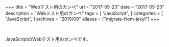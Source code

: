 +++
title = "Webテスト用のカンペ"
url = "2017-05-23"
date = "2017-05-23"
description = "Webテスト用のカンペ"
tags = [
    "JavaScript",
]
categories = [
    "JavaScript",
]
archives = "2019/09"
aliases = ["migrate-from-jekyl"]
+++

<br>

JavaScriptのWebテスト用のカンペです。

<script src="https://gist.github.com/O-Junpei/25efb5ea45f7d6037992e2a6c425f014.js"></script>
